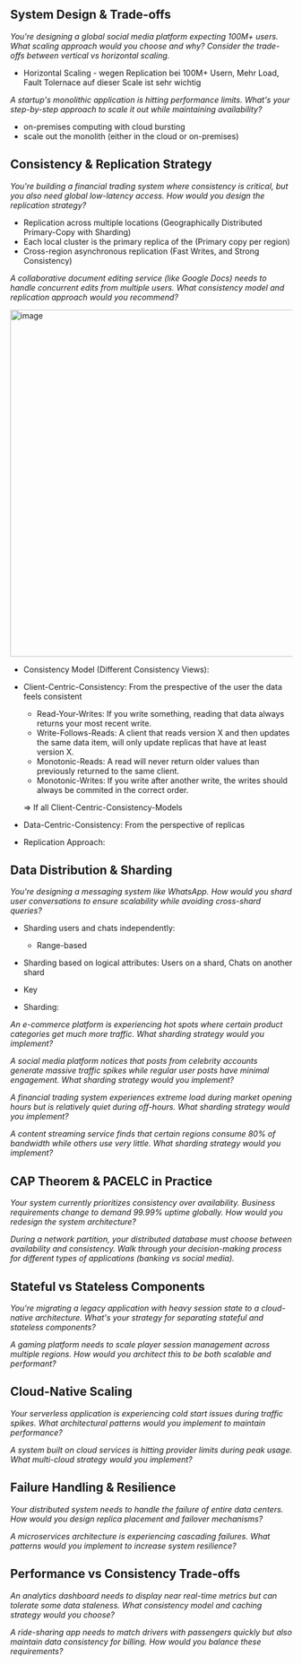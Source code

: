 
##  System Design & Trade-offs

*You're designing a global social media platform expecting 100M+ users. What scaling approach would you choose and why? Consider the trade-offs between vertical vs horizontal scaling.*

- Horizontal Scaling - wegen Replication bei 100M+ Usern, Mehr Load, Fault Tolernace auf dieser Scale ist sehr wichtig

*A startup's monolithic application is hitting performance limits. What's your step-by-step approach to scale it out while maintaining availability?*

- on-premises computing with cloud bursting
- scale out the monolith (either in the cloud or on-premises)

## Consistency & Replication Strategy

*You're building a financial trading system where consistency is critical, but you also need global low-latency access. How would you design the replication strategy?*

- Replication across multiple locations 
  (Geographically Distributed Primary-Copy with Sharding)
- Each local cluster is the primary replica of the (Primary copy per region)
- Cross-region asynchronous replication (Fast Writes, and Strong Consistency)

*A collaborative document editing service (like Google Docs) needs to handle concurrent edits from multiple users. What consistency model and replication approach would you recommend?*

<img width="1195" height="619" alt="image" src="https://github.com/user-attachments/assets/c88bf15a-8100-4984-9a90-eda1e933096b" />

- Consistency Model (Different Consistency Views):
- Client-Centric-Consistency: From the prespective of the user the data feels consistent
  - Read-Your-Writes: If you write something, reading that data always returns your most recent write.
  - Write-Follows-Reads: A client that reads version X and then updates the same data item, will only update replicas that have at least version X.
  - Monotonic-Reads: A read will never return older values than previously returned to the same client.
  - Monotonic-Writes: If you write after another write, the writes should always be commited in the correct order.
 
  => If all Client-Centric-Consistency-Models
 
- Data-Centric-Consistency: From the perspective of replicas
- Replication Approach:

## Data Distribution & Sharding

*You're designing a messaging system like WhatsApp. How would you shard user conversations to ensure scalability while avoiding cross-shard queries?*

- Sharding users and chats independently:
  - Range-based
- Sharding based on logical attributes: Users on a shard, Chats on another shard 
- Key

- Sharding: 

*An e-commerce platform is experiencing hot spots where certain product categories get much more traffic. What sharding strategy would you implement?*

*A social media platform notices that posts from celebrity accounts generate massive traffic spikes while regular user posts have minimal engagement. What sharding strategy would you implement?*

*A financial trading system experiences extreme load during market opening hours but is relatively quiet during off-hours. What sharding strategy would you implement?*

*A content streaming service finds that certain regions consume 80% of bandwidth while others use very little. What sharding strategy would you implement?*

## CAP Theorem & PACELC in Practice

*Your system currently prioritizes consistency over availability. Business requirements change to demand 99.99% uptime globally. How would you redesign the system architecture?*

*During a network partition, your distributed database must choose between availability and consistency. Walk through your decision-making process for different types of applications (banking vs social media).*

## Stateful vs Stateless Components

*You're migrating a legacy application with heavy session state to a cloud-native architecture. What's your strategy for separating stateful and stateless components?*

*A gaming platform needs to scale player session management across multiple regions. How would you architect this to be both scalable and performant?*


## Cloud-Native Scaling

*Your serverless application is experiencing cold start issues during traffic spikes. What architectural patterns would you implement to maintain performance?*

*A system built on cloud services is hitting provider limits during peak usage. What multi-cloud strategy would you implement?*

## Failure Handling & Resilience

*Your distributed system needs to handle the failure of entire data centers. How would you design replica placement and failover mechanisms?*

*A microservices architecture is experiencing cascading failures. What patterns would you implement to increase system resilience?*

## Performance vs Consistency Trade-offs

*An analytics dashboard needs to display near real-time metrics but can tolerate some data staleness. What consistency model and caching strategy would you choose?*

*A ride-sharing app needs to match drivers with passengers quickly but also maintain data consistency for billing. How would you balance these requirements?*
